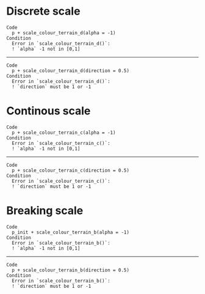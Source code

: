 # Discrete scale

    Code
      p + scale_colour_terrain_d(alpha = -1)
    Condition
      Error in `scale_colour_terrain_d()`:
      ! `alpha` -1 not in [0,1]

---

    Code
      p + scale_colour_terrain_d(direction = 0.5)
    Condition
      Error in `scale_colour_terrain_d()`:
      ! `direction` must be 1 or -1

# Continous scale

    Code
      p + scale_colour_terrain_c(alpha = -1)
    Condition
      Error in `scale_colour_terrain_c()`:
      ! `alpha` -1 not in [0,1]

---

    Code
      p + scale_colour_terrain_c(direction = 0.5)
    Condition
      Error in `scale_colour_terrain_c()`:
      ! `direction` must be 1 or -1

# Breaking scale

    Code
      p_init + scale_colour_terrain_b(alpha = -1)
    Condition
      Error in `scale_colour_terrain_b()`:
      ! `alpha` -1 not in [0,1]

---

    Code
      p + scale_colour_terrain_b(direction = 0.5)
    Condition
      Error in `scale_colour_terrain_b()`:
      ! `direction` must be 1 or -1

